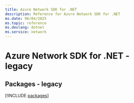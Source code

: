 ```yaml
---
title: Azure Network SDK for .NET
description: Reference for Azure Network SDK for .NET
ms.date: 06/04/2025
ms.topic: reference
ms.devlang: dotnet
ms.service: network
---
```

# Azure Network SDK for .NET - legacy
## Packages - legacy
[!INCLUDE [packages](network-index.md)]
